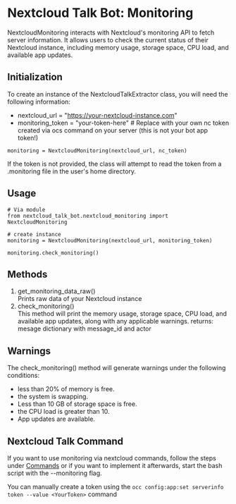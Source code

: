 # Nextcloud Talk Bot: Monitoring

NextcloudMonitoring interacts with Nextcloud's monitoring API to fetch server information. It allows users to check the current status of their Nextcloud instance, including memory usage, storage space, CPU load, and available app updates.

## Initialization

To create an instance of the NextcloudTalkExtractor class, you will need the following information:

- nextcloud_url = "https://your-nextcloud-instance.com"
- monitoring_token = "your-token-here"  # Replace with your own nc token created via ocs command on your server (this is not your bot app token!)

```
monitoring = NextcloudMonitoring(nextcloud_url, nc_token)
```

If the token is not provided, the class will attempt to read the token from a .monitoring file in the user's home directory.


## Usage

```
# Via module
from nextcloud_talk_bot.nextcloud_monitoring import NextcloudMonitoring

# create instance
monitoring = NextcloudMonitoring(nextcloud_url, monitoring_token)

monitoring.check_monitoring()
```
    
## Methods

1. get_monitoring_data_raw()  
Prints raw data of your Nextcloud instance  
2. check_monitoring()  
This method will print the memory usage, storage space, CPU load, and available app updates, along with any applicable warnings.
returns: mesage dictionary with message_id and actor

## Warnings

The check_monitoring() method will generate warnings under the following conditions:

- less than 20% of memory is free.
- the system is swapping.
- Less than 10 GB of storage space is free.
- the CPU load is greater than 10.
- App updates are available.


## Nextcloud Talk Command

If you want to use monitoring via nextcloud commands, follow the steps under [Commands](NextcloudCommands)  or if you want to implement it afterwards, start the bash script with the --monitoring flag.

You can manually create a token using the `occ config:app:set serverinfo token --value <YourToken>` command